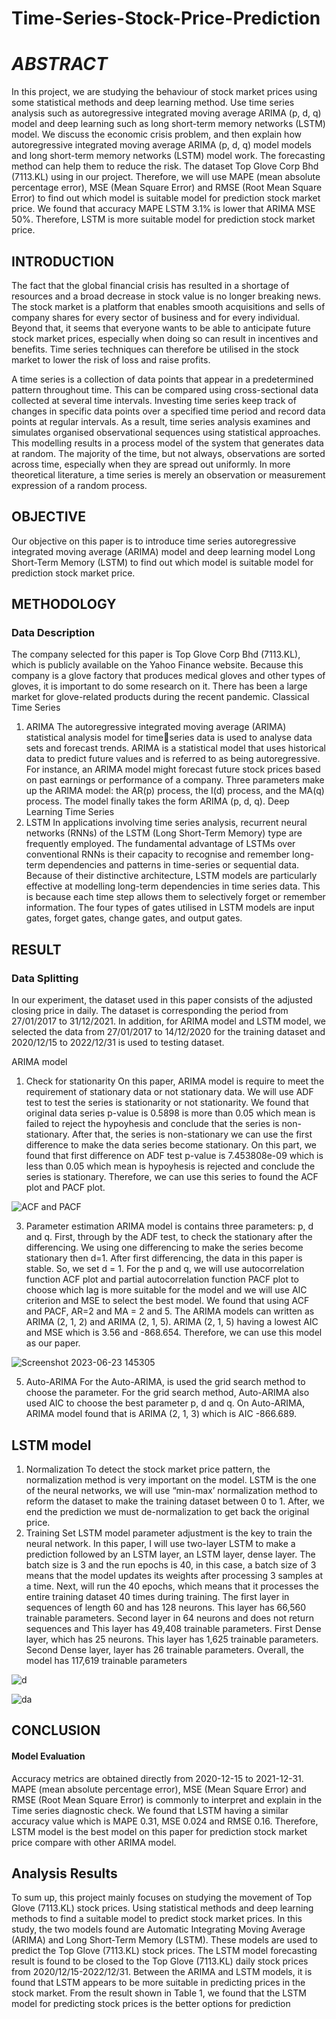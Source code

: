 # Time-Series-Stock-Price-Prediction

# _ABSTRACT_
In this project, we are studying the behaviour of stock market prices using some statistical methods and deep learning method. Use time series analysis such as autoregressive integrated moving average ARIMA (p, d, q) model and deep learning such as long short-term memory networks (LSTM) model. We discuss the economic crisis problem, and then explain how autoregressive integrated moving average ARIMA (p, d, q) model models and long short-term memory networks (LSTM) model work. The forecasting method can help them to reduce the risk. The dataset Top Glove Corp Bhd (7113.KL) using in our project. Therefore, we will use MAPE (mean absolute percentage error), MSE (Mean Square Error) and RMSE (Root Mean Square Error) to find out which model is suitable model for prediction stock market price. We found that accuracy MAPE LSTM 3.1% is lower that ARIMA MSE 50%. Therefore, LSTM is more suitable model for prediction stock market price.

## INTRODUCTION

The fact that the global financial crisis has resulted in a shortage of resources and a broad 
decrease in stock value is no longer breaking news. The stock market is a platform that 
enables smooth acquisitions and sells of company shares for every sector of business and for 
every individual. Beyond that, it seems that everyone wants to be able to anticipate future 
stock market prices, especially when doing so can result in incentives and benefits. Time 
series techniques can therefore be utilised in the stock market to lower the risk of loss and 
raise profits.

A time series is a collection of data points that appear in a predetermined pattern throughout 
time. This can be compared using cross-sectional data collected at several time intervals. 
Investing time series keep track of changes in specific data points over a specified time 
period and record data points at regular intervals. As a result, time series analysis examines 
and simulates organised observational sequences using statistical approaches. This modelling 
results in a process model of the system that generates data at random. The majority of the 
time, but not always, observations are sorted across time, especially when they are spread out 
uniformly. In more theoretical literature, a time series is merely an observation or 
measurement expression of a random process.

## OBJECTIVE

Our objective on this paper is to introduce time series autoregressive integrated moving 
average (ARIMA) model and deep learning model Long Short-Term Memory (LSTM) to 
find out which model is suitable model for prediction stock market price.

## METHODOLOGY

### Data Description 
The company selected for this paper is Top Glove Corp Bhd (7113.KL), which is publicly 
available on the Yahoo Finance website. Because this company is a glove factory that 
produces medical gloves and other types of gloves, it is important to do some research on it. 
There has been a large market for glove-related products during the recent pandemic.
Classical Time Series 
1. ARIMA
The autoregressive integrated moving average (ARIMA) statistical analysis model for timeseries data is used to analyse data sets and forecast trends. ARIMA is a statistical model that 
uses historical data to predict future values and is referred to as being autoregressive. For 
instance, an ARIMA model might forecast future stock prices based on past earnings or 
performance of a company. Three parameters make up the ARIMA model: the AR(p) 
process, the I(d) process, and the MA(q) process. The model finally takes the form ARIMA 
(p, d, q).
Deep Learning Time Series 
2. LSTM 
In applications involving time series analysis, recurrent neural networks (RNNs) of the 
LSTM (Long Short-Term Memory) type are frequently employed. The fundamental 
advantage of LSTMs over conventional RNNs is their capacity to recognise and remember 
long-term dependencies and patterns in time-series or sequential data. Because of their 
distinctive architecture, LSTM models are particularly effective at modelling long-term 
dependencies in time series data. This is because each time step allows them to selectively 
forget or remember information. The four types of gates utilised in LSTM models are input 
gates, forget gates, change gates, and output gates.
 

## RESULT

### Data Splitting
In our experiment, the dataset used in this paper consists of the adjusted closing price in 
daily. The dataset is corresponding the period from 27/01/2017 to 31/12/2021. In addition, for 
ARIMA model and LSTM model, we selected the data from 27/01/2017 to 14/12/2020 for 
the training dataset and 2020/12/15 to 2022/12/31 is used to testing dataset.



ARIMA model 
1. Check for stationarity
On this paper, ARIMA model is require to meet the requirement of stationary data or not 
stationary data. We will use ADF test to test the series is stationarity or not stationarity. We 
found that original data series p-value is 0.5898 is more than 0.05 which mean is failed to 
reject the hypoyhesis and conclude that the series is non-stationary. After that, the series is 
non-stationary we can use the first difference to make the data series become stationary. On 
this part, we found that first difference on ADF test p-value is 7.453808e-09 which is less 
than 0.05 which mean is hypoyhesis is rejected and conclude the series is stationary. 
Therefore, we can use this series to found the ACF plot and PACF plot.


![ACF and PACF](https://github.com/desmondho0000/Time-Series-Stock-Price-Prediction/assets/62163350/ce1d72ba-bebf-4ddd-a476-ab1958495352)

3. Parameter estimation
ARIMA model is contains three parameters: p, d and q.
First, through by the ADF test, to check the stationary after the differencing. We using one 
differencing to make the series become stationary then d=1. After first differencing, the data 
in this paper is stable. So, we set d = 1.
For the p and q, we will use autocorrelation function ACF plot and partial autocorrelation 
function PACF plot to choose which lag is more suitable for the model and we will use AIC 
criterion and MSE to select the best model. We found that using ACF and PACF, AR=2 and 
MA = 2 and 5. The ARIMA models can written as ARIMA (2, 1, 2) and ARIMA (2, 1, 5). 
ARIMA (2, 1, 5) having a lowest AIC and MSE which is 3.56 and -868.654. Therefore, we 
can use this model as our paper.

![Screenshot 2023-06-23 145305](https://github.com/desmondho0000/Time-Series-Stock-Price-Prediction/assets/62163350/d0b1fbe5-b718-40e6-b6f6-7e63fbf3f1eb)


5. Auto-ARIMA 
For the Auto-ARIMA, is used the grid search method to choose the parameter. For the grid 
search method, Auto-ARIMA also used AIC to choose the best parameter p, d and q. On 
Auto-ARIMA, ARIMA model found that is ARIMA (2, 1, 3) which is AIC -866.689.


## LSTM model 
1. Normalization
To detect the stock market price pattern, the normalization method is very important on the 
model. LSTM is the one of the neural networks, we will use “min-max’ normalization 
method to reform the dataset to make the training dataset between 0 to 1. After, we end the 
prediction we must de-normalization to get back the original price.
2. Training Set
LSTM model parameter adjustment is the key to train the neural network. In this paper, I will 
use two-layer LSTM to make a prediction followed by an LSTM layer, an LSTM layer, dense 
layer. The batch size is 3 and the run epochs is 40, in this case, a batch size of 3 means that 
the model updates its weights after processing 3 samples at a time. Next, will run the 40 
epochs, which means that it processes the entire training dataset 40 times during training. The 
first layer in sequences of length 60 and has 128 neurons. This layer has 66,560 trainable 
parameters. Second layer in 64 neurons and does not return sequences and This layer has 
49,408 trainable parameters. First Dense layer, which has 25 neurons. This layer has 1,625 
trainable parameters. Second Dense layer, layer has 26 trainable parameters. Overall, the 
model has 117,619 trainable parameters

![d](https://github.com/desmondho0000/Time-Series-Stock-Price-Prediction/assets/62163350/bff5cc26-fdb2-41c0-b495-2183fd71eaa2)

![da](https://github.com/desmondho0000/Time-Series-Stock-Price-Prediction/assets/62163350/f8a3e57f-7df7-4a4a-a5b4-3f0b06b636ee)

## CONCLUSION

#### Model Evaluation
Accuracy metrics are obtained directly from 2020-12-15 to 2021-12-31. MAPE (mean 
absolute percentage error), MSE (Mean Square Error) and RMSE (Root Mean Square Error) is 
commonly to interpret and explain in the Time series diagnostic check. We found that LSTM 
having a similar accuracy value which is MAPE 0.31, MSE 0.024 and RMSE 0.16. 
Therefore, LSTM model is the best model on this paper for prediction stock market price 
compare with other ARIMA model.



## Analysis Results
To sum up, this project mainly focuses on studying the movement of Top Glove (7113.KL) 
stock prices. Using statistical methods and deep learning methods to find a suitable model to 
predict stock market prices. In this study, the two models found are Automatic Integrating 
Moving Average (ARIMA) and Long Short-Term Memory (LSTM). These models are used to 
predict the Top Glove (7113.KL) stock prices. The LSTM model forecasting result is found to 
be closed to the Top Glove (7113.KL) daily stock prices from 2020/12/15-2022/12/31. 
Between the ARIMA and LSTM models, it is found that LSTM appears to be more 
suitable in predicting prices in the stock market. From the result shown in Table 1, we found 
that the LSTM model for predicting stock prices is the better options for prediction
